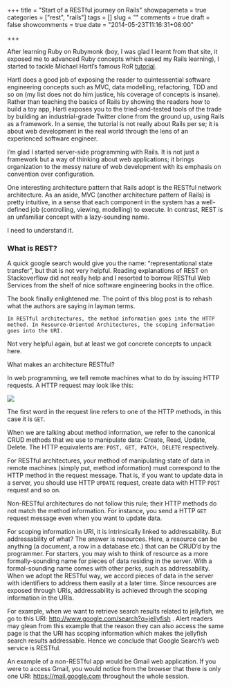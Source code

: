 +++
title = "Start of a RESTful journey on Rails"
showpagemeta = true
categories = ["rest", "rails"]
tags = []
slug = ""
comments = true
draft = false
showcomments = true
date = "2014-05-23T11:16:31+08:00"

+++

After learning Ruby on Rubymonk (boy, I was glad I learnt from that site, it exposed me to advanced Ruby concepts which eased my Rails learning), I started to tackle Michael Hartl’s famous RoR [tutorial](https://www.railstutorial.org/).

Hartl does a good job of exposing the reader to quintessential software engineering concepts such as MVC, data modelling, refactoring, TDD and so on (my list does not do him justice, his coverage of concepts is insane). Rather than teaching the basics of Rails by showing the readers how to build a toy app, Hartl exposes you to the tried-and-tested tools of the trade by building an industrial-grade Twitter clone from the ground up, using Rails as a framework. In a sense, the tutorial is not really about Rails per se; it is about web development in the real world through the lens of an experienced software engineer.

I’m glad I started server-side programming with Rails. It is not just a framework but a way of thinking about web applications; it brings organization to the messy nature of web development with its emphasis on convention over configuration.

One interesting architecture pattern that Rails adopt is the RESTful network architecture. As an aside, MVC (another architecture pattern of Rails) is pretty intuitive, in a sense that each component in the system has a well-defined job (controlling, viewing, modelling) to execute. In contrast, REST is an unfamiliar concept with a lazy-sounding name.

I need to understand it.

### What is REST?

A quick google search would give you the name: “representational state transfer”, but that is not very helpful. Reading explanations of REST on Stackoverflow did not really help and I resorted to borrow RESTful Web Services from the shelf of nice software engineering books in the office.

The book finally enlightened me. The point of this blog post is to rehash what the authors are saying in layman terms.

	In RESTful architectures, the method information goes into the HTTP method. In Resource-Oriented Architectures, the scoping information goes into the URI.

Not very helpful again, but at least we got concrete concepts to unpack here.

What makes an architecture RESTful?

In web programming, we tell remote machines what to do by issuing HTTP requests. A HTTP request may look like this:

<img src="http://www3.ntu.edu.sg/home/ehchua/programming/webprogramming/images/HTTP_RequestMessageExample.png"></img>

The first word in the request line refers to one of the HTTP methods, in this case it is `GET`.

When we are talking about method information, we refer to the canonical CRUD methods that we use to manipulate data: Create, Read, Update, Delete. The HTTP equivalents are: `POST, GET, PATCH, DELETE` respectively.

For RESTful architectures, your method of manipulating state of data in remote machines (simply put, method information) must correspond to the HTTP method in the request message. That is, if you want to update data in a server, you should use HTTP `UPDATE` request, create data with HTTP `POST` request and so on.

Non-RESTful architectures do not follow this rule; their HTTP methods do not match the method information. For instance, you send a HTTP `GET` request message even when you want to update data.

For scoping information in URI, it is intrinsically linked to addressability. But addressability of what? The answer is resources. Here, a resource can be anything (a document, a row in a database etc.) that can be CRUD’d by the programmer. For starters, you may wish to think of resource as a more formally-sounding name for pieces of data residing in the server. With a formal-sounding name comes with other perks, such as addressability. When we adopt the RESTful way, we accord pieces of data in the server with identifiers to address them easily at a later time. Since resources are exposed through URIs, addressability is achieved through the scoping information in the URIs.

For example, when we want to retrieve search results related to jellyfish, we go to this URI: http://www.google.com/search?q=jellyfish . Alert readers may glean from this example that the reason they can also access the same page is that the URI has scoping information which makes the jellyfish search results addressable. Hence we conclude that Google Search’s web service is RESTful.

An example of a non-RESTful app would be Gmail web application. If you were to access Gmail, you would notice from the browser that there is only one URI: https://mail.google.com throughout the whole session.